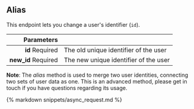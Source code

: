 ## Alias

This endpoint lets you change a user's identifier (`id`).

| Parameters |      |
| ---------: | :--- |
| **id** <span>Required</span> | The old unique identifier of the user |
| **new_id** <span>Required</span> | The new unique identifier of the user |

**Note**: The *alias* method is used to merge two user identities, connecting two sets of user data as one. This is an advanced method, please get in touch if you have questions regarding its usage.

{% markdown snippets/async_request.md %}